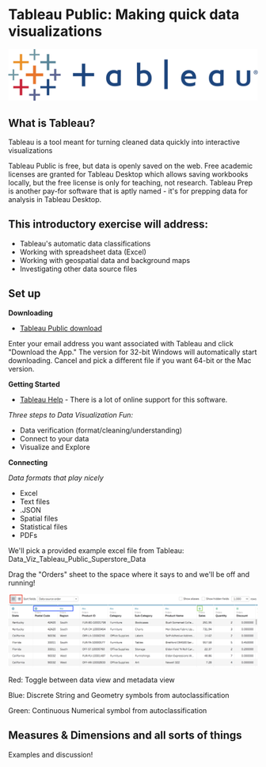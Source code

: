# Tableau Public: Making quick data visualizations

![](imagesTableau/TableauLogo.jpeg)

## What is Tableau?
Tableau is a tool meant for turning cleaned data quickly into interactive visualizations

Tableau Public is free, but data is openly saved on the web. Free academic licenses are granted for Tableau Desktop which allows saving workbooks locally, but the free license is only for teaching, not research. Tableau Prep is another pay-for software that is aptly named - it's for prepping data for analysis in Tableau Desktop.



## This introductory exercise will address:

- Tableau's automatic data classifications
- Working with spreadsheet data (Excel)
- Working with geospatial data and background maps
- Investigating other data source files

## Set up

**Downloading**

* [Tableau Public download](https://public.tableau.com/en-us/)

Enter your email address you want associated with Tableau and click "Download the App." The version for 32-bit Windows will automatically start downloading. Cancel and pick a different file if you want 64-bit or the Mac version.

**Getting Started**

* [Tableau Help](https://onlinehelp.tableau.com/current/pro/desktop/en-us/default.htm) - There is a lot of online support for this software.

*Three steps to Data Visualization Fun:*
* Data verification (format/cleaning/understanding)
* Connect to your data
* Visualize and Explore

**Connecting**

*Data formats that play nicely*
* Excel
* Text files
* .JSON
* Spatial files
* Statistical files
* PDFs

We'll pick a provided example excel file from Tableau: Data_Viz_Tableau_Public_Superstore_Data

Drag the "Orders" sheet to the space where it says to and we'll be off and running!

![](imagesTableau/OrdersSpreadsheetImport.png)

  Red: Toggle between data view and metadata view

  Blue: Discrete String and Geometry symbols from autoclassification

  Green: Continuous Numerical symbol from autoclassification

## Measures & Dimensions and all sorts of things

Examples and discussion!